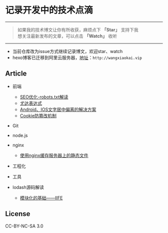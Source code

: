 # 记录开发中的技术点滴

---
> 如果我的技术博文让你有所收获，麻烦点下 **「Star」** 支持下我  
> 想关注最新发布的文章，可以点击 **「Watch」** 收听  
---

 - 当前仓库改为issue方式继续记录博文，欢迎star、watch  
 - hexo博客已迁移到阿里云服务器，[地址](http://wangxiaokai.vip)：`http://wangxiaokai.vip`



## Article

- 前端
    - [SEO优化-robots.txt解读](https://github.com/wall-wxk/blog/issues/1)
    - [尤达表达式](https://github.com/wall-wxk/blog/issues/2)
    - [Android、IOS文字居中偏离的解决方案](https://github.com/wall-wxk/blog/issues/4)
    - [Cookie防篡改机制](https://github.com/wall-wxk/blog/issues/5)
- Git
- node.js
- nginx
    - [使用nginx缓存服务器上的静态文件](https://github.com/wall-wxk/blog/issues/3)
- 工程化
- 工具
    
- lodash源码解读
    - [模块化的基础——IIFE](https://github.com/wall-wxk/the-road-to-lodash/issues/1)

## License
CC-BY-NC-SA 3.0



